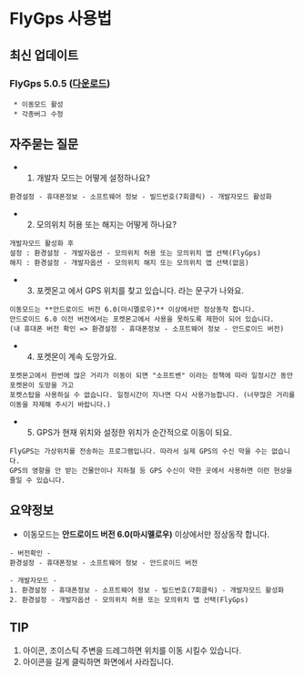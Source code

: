 # FlyGps 사용법
## 최신 업데이트
### FlyGps 5.0.5 ([다운로드](https://github.com/SamBoKing/Secret/raw/master/FlyGps_5.0.5.apk))
  ```
  * 이동모드 활성
  * 각종버그 수정
 ```
## 자주묻는 질문
 * 1. 개발자 모드는 어떻게 설정하나요?
 ```
 환경설정 - 휴대폰정보 - 소프트웨어 정보 - 빌드번호(7회클릭) - 개발자모드 활성화
 ```
 * 2. 모의위치 허용 또는 해지는 어떻게 하나요?
 ```
 개발자모드 활성화 후 
 설정 : 환경설정 - 개발자옵션 - 모의위치 허용 또는 모의위치 앱 선택(FlyGps)
 해지 : 환경설정 - 개발자옵션 - 모의위치 해지 또는 모의위치 앱 선택(없음)
 ```
 * 3. 포켓몬고 에서 GPS 위치를 찾고 있습니다. 라는 문구가 나와요.
 ```
 이동모드는 **안드로이드 버전 6.0(마시멜로우)** 이상에서만 정상동작 합니다.
 안드로이드 6.0 이전 버전에서는 포켓몬고에서 사용을 못하도록 제한이 되어 있습니다.
 (내 휴대폰 버전 확인 => 환경설정 - 휴대폰정보 - 소프트웨어 정보 - 안드로이드 버전)
 ```
 * 4. 포켓몬이 계속 도망가요.
 ```
 포켓몬고에서 한번에 많은 거리가 이동이 되면 "소프트밴" 이라는 정책에 따라 일정시간 동안 포켓몬이 도망을 가고
 포켓스탑을 사용하실 수 없습니다. 일정시간이 지나면 다시 사용가능합니다. (너무많은 거리를 이동을 자제해 주시기 바랍니다.)
 ```
 * 5. GPS가 현재 위치와 설정한 위치가 순간적으로 이동이 되요.
 ```
 FlyGPS는 가상위치를 전송하는 프로그램입니다. 따라서 실제 GPS의 수신 막을 수는 없습니다. 
 GPS의 영향을 안 받는 건물안이나 지하철 등 GPS 수신이 약한 곳에서 사용하면 이런 현상을 줄일 수 있습니다.
 ```
 
 ## 요약정보
 * 이동모드는 **안드로이드 버전 6.0(마시멜로우)** 이상에서만 정상동작 합니다.
 ```
 - 버전확인 -
 환경설정 - 휴대폰정보 - 소프트웨어 정보 - 안드로이드 버전
 
 - 개발자모드 -
 1. 환경설정 - 휴대폰정보 - 소프트웨어 정보 - 빌드번호(7회클릭) - 개발자모드 활성화
 2. 환경설정 - 개발자옵션 - 모의위치 허용 또는 모의위치 앱 선택(FlyGps)
 ```
 
 ## TIP
 1. 아이콘, 조이스틱 주변을 드레그하면 위치를 이동 시킬수 있습니다.
 2. 아이콘을 길게 클릭하면 화면에서 사라집니다.
